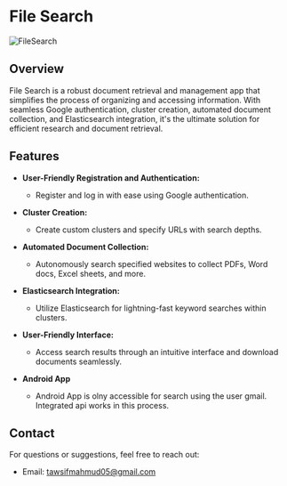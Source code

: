 # File Search
![FileSearch](https://github.com/tawsifmahmud05/SmartScrape/assets/85132422/988c159f-711f-4855-8ac9-ec4c79866b9b)


## Overview

File Search is a robust document retrieval and management app that simplifies the process of organizing and accessing information. With seamless Google authentication, cluster creation, automated document collection, and Elasticsearch integration, it's the ultimate solution for efficient research and document retrieval.

## Features

- **User-Friendly Registration and Authentication:**
  - Register and log in with ease using Google authentication.

- **Cluster Creation:**
  - Create custom clusters and specify URLs with search depths.

- **Automated Document Collection:**
  - Autonomously search specified websites to collect PDFs, Word docs, Excel sheets, and more.

- **Elasticsearch Integration:**
  - Utilize Elasticsearch for lightning-fast keyword searches within clusters.

- **User-Friendly Interface:**
  - Access search results through an intuitive interface and download documents seamlessly.
    
- **Android App**
  - Android App is olny accessible for search using the user gmail. Integrated api works in this process.


## Contact

For questions or suggestions, feel free to reach out:

- Email: tawsifmahmud05@gmail.com
